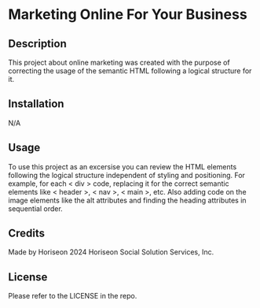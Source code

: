 # Marketing Online For Your Business

## Description

This project about online marketing was created with the purpose of correcting the usage of the semantic HTML following a logical structure for it.


## Installation

N/A

## Usage

To use this project as an excersise you can review the HTML elements following the logical structure independent of styling and positioning. 
For example, for each < div > code, replacing it for the correct semantic elements like < header >, < nav >, < main >, etc. 
Also adding code on the image elements like the alt attributes and finding the heading attributes in sequential order.

## Credits

Made by Horiseon 
2024 Horiseon Social Solution Services, Inc.

## License

Please refer to the LICENSE in the repo.
